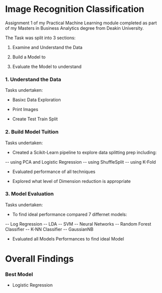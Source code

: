# Image Recognition Classification
Assignment 1 of my Practical Machine Learning module completed as part of my Masters in Business Analytics degree from Deakin University.

The Task was split into 3 sections:

1. Examine and Understand the Data

2. Build a Model to

3. Evaluate the Model to understand

### 1. Understand the Data
Tasks undertaken:

- Basixc Data Exploration

- Print Images

- Create Test Train Split


### 2. Build Model Tuition
Tasks undertaken:

- Created a Scikit-Learn pipeline to explore data splitting prep including: 

-- using PCA and Logistic Regression 
-- using ShuffleSplit
-- using K-Fold

- Evaluated performance of all techniques

- Explored what level of Dimension reduction is appropriate

### 3. Model Evaluation
Tasks undertaken:

- To find ideal performance compared 7 differnet models:

-- Log Regression
-- LDA
-- SVM
-- Neural Networks
-- Random Forest Classifier
-- K-NN Classifier
-- GaussianNB

- Evaluated all Models Performances to find ideal Model

# Overall Findings



### Best Model
- Logistic Regression
